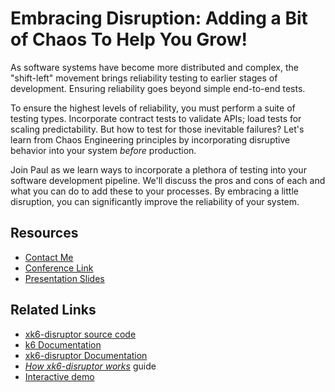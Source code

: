 # Embracing Disruption: Adding a Bit of Chaos To Help You Grow!

As software systems have become more distributed and complex, the "shift-left" movement brings reliability testing to earlier stages of development. Ensuring reliability goes beyond simple end-to-end tests. 

To ensure the highest levels of reliability, you must perform a suite of testing types. Incorporate contract tests to validate APIs; load tests for scaling predictability. But how to test for those inevitable failures? Let's learn from Chaos Engineering principles by incorporating disruptive behavior into your system _before_ production. 

Join Paul as we learn ways to incorporate a plethora of testing into your software development pipeline. We'll discuss the pros and cons of each and what you can do to add these to your processes. By embracing a little disruption, you can significantly improve the reliability of your system.

## Resources
- [Contact Me](https://javaducky.com/)
- [Conference Link](https://starwest.techwell.com/program/concurrent-sessions/embracing-disruption-adding-bit-chaos-help-you-grow-starwest-2023)
- [Presentation Slides](T13-Balogh-EmbracingDisruption.pdf)

## Related Links
- [xk6-disruptor source code](https://github.com/grafana/xk6-disruptor)
- [k6 Documentation](https://k6.io/docs/)
- [xk6-disruptor Documentation](https://k6.io/docs/javascript-api/xk6-disruptor/)
- _[How xk6-disruptor works](https://k6.io/docs/javascript-api/xk6-disruptor/explanations/how-xk6-disruptor-works/)_ guide
- [Interactive demo](https://killercoda.com/grafana-xk6-disruptor/scenario/killercoda)
